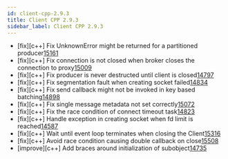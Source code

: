 ```yaml
---
id: client-cpp-2.9.3
title: Client CPP 2.9.3
sidebar_label: Client CPP 2.9.3
---
```


- [fix][c++] Fix UnknownError might be returned for a partitioned producer[15161](https://github.com/apache/pulsar/pull/15161)
- [fix][c++] Fix connection is not closed when broker closes the connection to proxy[15009](https://github.com/apache/pulsar/pull/15009)
- [fix][c++] Fix producer is never destructed until client is closed[14797](https://github.com/apache/pulsar/pull/14797)
- [fix][c++] Fix segmentation fault when creating socket failed[14834](https://github.com/apache/pulsar/pull/14834)
- [fix][c++] Fix send callback might not be invoked in key based batching[14898](https://github.com/apache/pulsar/pull/14898)
- [fix][c++] Fix single message metadata not set correctly[15072](https://github.com/apache/pulsar/pull/15072)
- [fix][c++] Fix the race condition of connect timeout task[14823](https://github.com/apache/pulsar/pull/14823)
- [fix][c++] Handle exception in creating socket when fd limit is reached[14587](https://github.com/apache/pulsar/pull/14587)
- [fix][c++] Wait until event loop terminates when closing the Client[15316](https://github.com/apache/pulsar/pull/15316)
- [fix][c++] Avoid race condition causing double callback on close[15508](https://github.com/apache/pulsar/pull/15508)
- [improve][c++] Add braces around initialization of subobject[14735](https://github.com/apache/pulsar/pull/14735)
